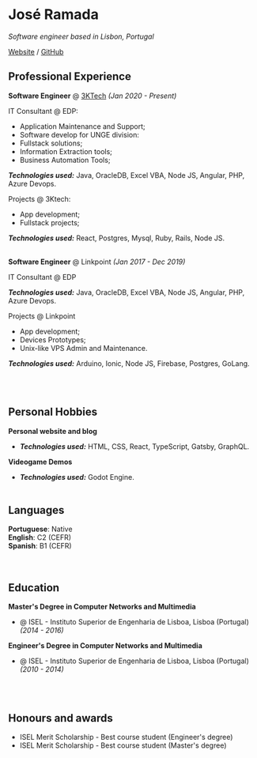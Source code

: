 # José Ramada

 _Software engineer based in Lisbon, Portugal_ <br>

[Website](https://jramada.github.io/pages/about) / [GitHub](https://github.com/jramada/)

## Professional Experience

**Software Engineer** @ [3KTech](https://3ktech.pt/) _(Jan 2020 - Present)_ <br>

IT Consultant @ EDP:
- Application Maintenance and Support;
- Software develop for UNGE division:
- Fullstack solutions;
- Information Extraction tools;
- Business Automation Tools;

**_Technologies used:_** Java, OracleDB, Excel VBA, Node JS, Angular, PHP, Azure Devops.

Projects @ 3Ktech:
- App development;
- Fullstack projects;

**_Technologies used:_** React, Postgres, Mysql, Ruby, Rails, Node JS.
<br><br>

**Software Engineer** @ Linkpoint _(Jan 2017 - Dec 2019)_ <br>

IT Consultant @ EDP

**_Technologies used:_** Java, OracleDB, Excel VBA, Node JS, Angular, PHP, Azure Devops.
 
Projects @ Linkpoint
- App development;
- Devices Prototypes;
- Unix-like VPS Admin and Maintenance.

**_Technologies used:_** Arduino, Ionic, Node JS, Firebase, Postgres, GoLang.

<br><br>

## Personal Hobbies

**Personal website and blog**<br>
  - **_Technologies used:_** HTML, CSS, React, TypeScript, Gatsby, GraphQL.

**Videogame Demos**
  - **_Technologies used:_** Godot Engine.
<br><br>


## Languages 

**Portuguese**: Native <br>
**English**: C2 (CEFR) <br>
**Spanish**: B1 (CEFR) <br>
<br><br>

## Education 

**Master's Degree in Computer Networks and Multimedia**<br>
- @ ISEL - Instituto Superior de Engenharia de Lisboa, Lisboa (Portugal) _(2014 - 2016)_ <br>

**Engineer's Degree in Computer Networks and Multimedia**<br>
- @ ISEL - Instituto Superior de Engenharia de Lisboa, Lisboa (Portugal) _(2010 - 2014)_ <br>

<br><br>

## Honours and awards

- ISEL Merit Scholarship - Best course student (Engineer's degree) 
- ISEL Merit Scholarship - Best course student (Master's degree)
 
